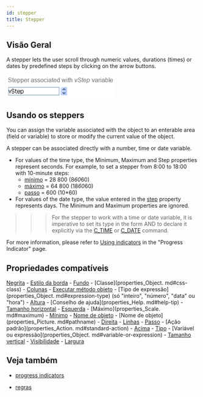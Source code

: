 ```yaml
---
id: stepper
title: Stepper
---
```


## Visão Geral

A stepper lets the user scroll through numeric values, durations (times) or dates by predefined steps by clicking on the arrow buttons.

![](../assets/en/FormObjects/indicator_numericStepper.png)

## Usando os steppers

You can assign the variable associated with the object to an enterable area (field or variable) to store or modify the current value of the object.

A stepper can be associated directly with a number, time or date variable.

* For values of the time type, the Minimum, Maximum and Step properties represent seconds. For example, to set a stepper from 8:00 to 18:00 with 10-minute steps:
  * [mínimo](properties_Scale.md#minium) = 28 800 (8*60*60)
  * [máximo](properties_Scale.md#maximum) = 64 800 (18*60*60)
  * [passo](properties_Scale.md#step) = 600 (10*60)
* For values of the date type, the value entered in the [step](properties_Scale.md#step) property represents days. The Minimum and Maximum properties are ignored.
> > > For the stepper to work with a time or date variable, it is imperative to set its type in the form AND to declare it explicitly via the [C_TIME](https://doc.4d.com/4Dv17R5/4D/17-R5/C-TIME.301-4128557.en.html) or [C_DATE](https://doc.4d.com/4Dv17R5/4D/17-R5/C-DATE.301-4128570.en.html) command.

For more information, please refer to [Using indicators](progressIndicator.md#using-indicatire) in the "Progress Indicator" page.

## Propriedades compatíveis

[Negrita](properties_Text.md#bold) - [Estilo da borda](properties_BackgroundAndBorder.md#Border-line-style) - [Fundo](properties_CoordinatesAndSizing.md#bottom) - \[Classe\](properties_Object. md#css-class) - [Colunas](properties_Crop.md#columns) - [Executar método objeto](properties_Action.md#execute-object-method) - \[Tipo de expressão\](properties_Object. md#expression-type) (só "inteiro", "número", "data" ou "hora") - [Altura](properties_CoordinatesAndSizing.md#height) - \[Conselho de ajuda\](properties_Help. md#help-tip) - [Tamanho horizontal](properties_ResizingOptions.md#horizontal-sizing) - [Esquerda](properties_CoordinatesAndSizing.md#left) - \[Máximo\](properties_Scale. md#maximum) - [Mínimo](properties_Scale.md#minimum) - [Nome de objeto](properties_Object.md#object-name) - \[Nome de objeto\](properties_Picture. md#pathname) - [Direita](properties_CoordinatesAndSizing.md#right) - [Linhas](properties_Crop.md#rows) - [Passo](properties_Scale.md#step) - \[Ação padrão\](properties_Action. md#standard-action) - [Acima](properties_CoordinatesAndSizing.md#top) - [Tipo](properties_Object.md#type) - \[Variável ou expressão\](properties_Object. md#variable-or-expression) - [Tamanho vertical](properties_ResizingOptions.md#vertical-sizing) - [Visibilidade](properties_Display.md#visibility) - [Largura](properties_CoordinatesAndSizing.md#width)

## Veja também

- [progress indicators](progressIndicator.md)
* [regras](ruler.md)
